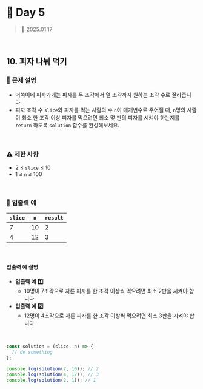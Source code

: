 # 🌻 Day 5

> 📅 2025.01.17

<br>

## 10. 피자 나눠 먹기

### 📍 문제 설명

- 머쓱이네 피자가게는 피자를 두 조각에서 열 조각까지 원하는 조각 수로 잘라줍니다.
- 피자 조각 수 `slice`와 피자를 먹는 사람의 수 `n`이 매개변수로 주어질 때,
  `n`명의 사람이 최소 한 조각 이상 피자를 먹으려면 최소 몇 판의 피자를 시켜야 하는지를 `return` 하도록 `solution` 함수를 완성해보세요.

<br>

### ⚠️ 제한 사항

- 2 ≤ `slice` ≤ 10
- 1 ≤ `n` ≤ 100

<br>

### 👀 입출력 예

| `slice` | `n` | `result` |
| ------- | --- | -------- |
| 7       | 10  | 2        |
| 4       | 12  | 3        |

<br>

#### 입출력 예 설명

- **입출력 예 1️⃣**
  - 10명이 7조각으로 자른 피자를 한 조각 이상씩 먹으려면 최소 2판을 시켜야 합니다.
- **입출력 예 2️⃣**
  - 12명이 4조각으로 자른 피자를 한 조각 이상씩 먹으려면 최소 3판을 시켜야 합니다.

<br>

```javascript
const solution = (slice, n) => {
  // do something
};

console.log(solution(7, 10)); // 2
console.log(solution(4, 12)); // 3
console.log(solution(2, 1)); // 1
```
